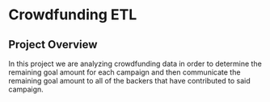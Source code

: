 # Crowdfunding ETL

## Project Overview

In this project we are analyzing crowdfunding data in order to determine the remaining goal amount for each campaign and then communicate the remaining goal amount to all of the backers that have contributed to said campaign. 

